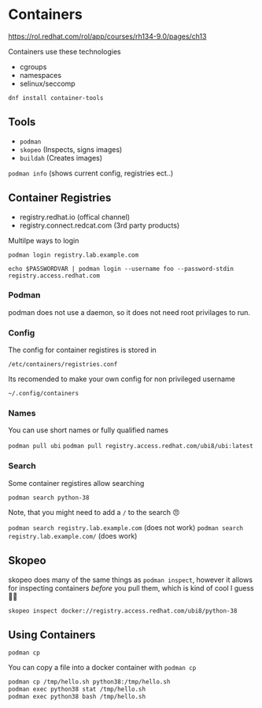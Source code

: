 # Containers

https://rol.redhat.com/rol/app/courses/rh134-9.0/pages/ch13


Containers use these technologies

- cgroups
- namespaces
- selinux/seccomp

`dnf install container-tools`

## Tools

- `podman`
- `skopeo` (Inspects, signs images)
- `buildah` (Creates images)


`podman info` (shows current config, registries ect..)

## Container Registries

- registry.redhat.io (offical channel)
- registry.connect.redcat.com (3rd party products)


Multilpe ways to login

`podman login registry.lab.example.com`

`echo $PASSWORDVAR | podman login --username foo --password-stdin registry.access.redhat.com`


### Podman

podman does not use a daemon, so it does not need root privilages to run.


### Config

The config for container registires is stored in 

`/etc/containers/registries.conf`

Its recomended to make your own config for non privileged username

`~/.config/containers`


### Names

You can use short names or fully qualified names

`podman pull ubi`
`podman pull registry.access.redhat.com/ubi8/ubi:latest`



### Search

Some container registires allow searching

`podman search python-38`

Note, that you might need to add a `/` to the search 😠

`podman search registry.lab.example.com` (does not work)
`podman search registry.lab.example.com/` (does work) 


## Skopeo

skopeo does many of the same things as `podman inspect`, however it allows for 
inspecting containers _before_ you pull them, which is kind of cool I guess 🤷‍♂️

`skopeo inspect docker://registry.access.redhat.com/ubi8/python-38`


## Using Containers

`podman cp`

You can copy a file into a docker container with `podman cp`

```bash
podman cp /tmp/hello.sh python38:/tmp/hello.sh
podman exec python38 stat /tmp/hello.sh
podman exec python38 bash /tmp/hello.sh
```